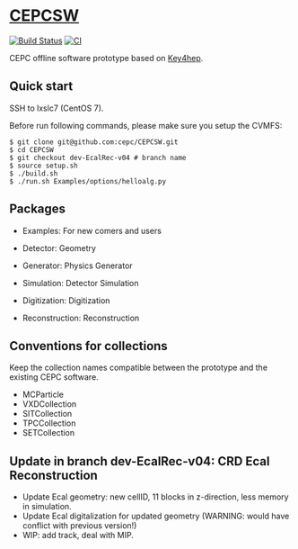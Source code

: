 # [CEPCSW](https://cepc.github.io/CEPCSW/)

[![Build Status](https://www.travis-ci.com/cepc/CEPCSW.svg?branch=master)](https://www.travis-ci.com/cepc/CEPCSW)
[![CI](https://github.com/cepc/CEPCSW/workflows/CI/badge.svg?branch=master)](https://github.com/cepc/CEPCSW/actions)

CEPC offline software prototype based on [Key4hep](https://github.com/key4hep).

## Quick start

SSH to lxslc7 (CentOS 7).

Before run following commands, please make sure you setup the CVMFS:

```
$ git clone git@github.com:cepc/CEPCSW.git
$ cd CEPCSW
$ git checkout dev-EcalRec-v04 # branch name
$ source setup.sh
$ ./build.sh
$ ./run.sh Examples/options/helloalg.py
```

## Packages

* Examples: For new comers and users

* Detector: Geometry

* Generator: Physics Generator

* Simulation: Detector Simulation

* Digitization: Digitization

* Reconstruction: Reconstruction


## Conventions for collections
Keep the collection names compatible between the prototype and the existing CEPC software.

* MCParticle
* VXDCollection
* SITCollection
* TPCCollection
* SETCollection


## Update in branch dev-EcalRec-v04: CRD Ecal Reconstruction
  * Update Ecal geometry: new cellID, 11 blocks in z-direction, less memory in simulation.
  * Update Ecal digitalization for updated geometry (WARNING: would have conflict with previous version!)
  * WIP: add track, deal with MIP. 


